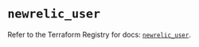 # `newrelic_user`

Refer to the Terraform Registry for docs: [`newrelic_user`](https://registry.terraform.io/providers/newrelic/newrelic/3.70.0/docs/resources/user).
